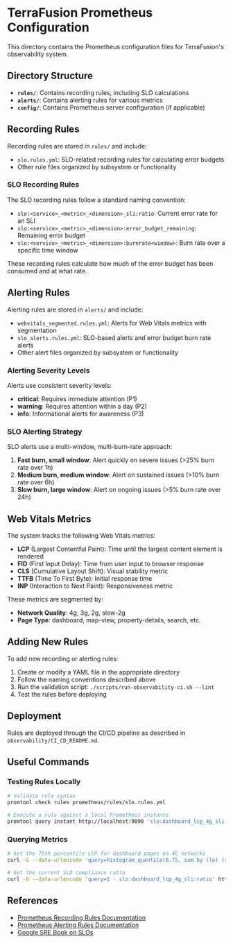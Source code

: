 # TerraFusion Prometheus Configuration

This directory contains the Prometheus configuration files for TerraFusion's observability system.

## Directory Structure

- **`rules/`**: Contains recording rules, including SLO calculations
- **`alerts/`**: Contains alerting rules for various metrics
- **`config/`**: Contains Prometheus server configuration (if applicable)

## Recording Rules

Recording rules are stored in `rules/` and include:

- `slo.rules.yml`: SLO-related recording rules for calculating error budgets
- Other rule files organized by subsystem or functionality

### SLO Recording Rules

The SLO recording rules follow a standard naming convention:

- `slo:<service>_<metric>_<dimension>_sli:ratio`: Current error rate for an SLI
- `slo:<service>_<metric>_<dimension>:error_budget_remaining`: Remaining error budget
- `slo:<service>_<metric>_<dimension>:burnrate<window>`: Burn rate over a specific time window

These recording rules calculate how much of the error budget has been consumed and at what rate.

## Alerting Rules

Alerting rules are stored in `alerts/` and include:

- `webvitals_segmented.rules.yml`: Alerts for Web Vitals metrics with segmentation
- `slo_alerts.rules.yml`: SLO-based alerts and error budget burn rate alerts
- Other alert files organized by subsystem or functionality

### Alerting Severity Levels

Alerts use consistent severity levels:

- **critical**: Requires immediate attention (P1)
- **warning**: Requires attention within a day (P2)
- **info**: Informational alerts for awareness (P3)

### SLO Alerting Strategy

SLO alerts use a multi-window, multi-burn-rate approach:

1. **Fast burn, small window**: Alert quickly on severe issues (>25% burn rate over 1h)
2. **Medium burn, medium window**: Alert on sustained issues (>10% burn rate over 6h)
3. **Slow burn, large window**: Alert on ongoing issues (>5% burn rate over 24h)

## Web Vitals Metrics

The system tracks the following Web Vitals metrics:

- **LCP** (Largest Contentful Paint): Time until the largest content element is rendered
- **FID** (First Input Delay): Time from user input to browser response
- **CLS** (Cumulative Layout Shift): Visual stability metric
- **TTFB** (Time To First Byte): Initial response time
- **INP** (Interaction to Next Paint): Responsiveness metric

These metrics are segmented by:

- **Network Quality**: 4g, 3g, 2g, slow-2g
- **Page Type**: dashboard, map-view, property-details, search, etc.

## Adding New Rules

To add new recording or alerting rules:

1. Create or modify a YAML file in the appropriate directory
2. Follow the naming conventions described above
3. Run the validation script: `./scripts/run-observability-ci.sh --lint`
4. Test the rules before deploying

## Deployment

Rules are deployed through the CI/CD pipeline as described in `observability/CI_CD_README.md`.

## Useful Commands

### Testing Rules Locally

```bash
# Validate rule syntax
promtool check rules prometheus/rules/slo.rules.yml

# Execute a rule against a local Prometheus instance
promtool query instant http://localhost:9090 'slo:dashboard_lcp_4g_sli:ratio'
```

### Querying Metrics

```bash
# Get the 75th percentile LCP for dashboard pages on 4G networks
curl -G --data-urlencode 'query=histogram_quantile(0.75, sum by (le) (rate(web_vitals_lcp_bucket{page_type="dashboard",network="4g"}[5m])))' http://localhost:9090/api/v1/query

# Get the current SLO compliance ratio
curl -G --data-urlencode 'query=1 - slo:dashboard_lcp_4g_sli:ratio' http://localhost:9090/api/v1/query
```

## References

- [Prometheus Recording Rules Documentation](https://prometheus.io/docs/prometheus/latest/configuration/recording_rules/)
- [Prometheus Alerting Rules Documentation](https://prometheus.io/docs/prometheus/latest/configuration/alerting_rules/)
- [Google SRE Book on SLOs](https://sre.google/sre-book/service-level-objectives/)
